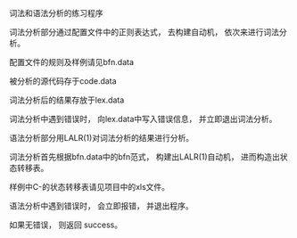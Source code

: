 词法和语法分析的练习程序

词法分析部分通过配置文件中的正则表达式， 去构建自动机， 依次来进行词法分析。

配置文件的规则及样例请见bfn.data

被分析的源代码存于code.data

词法分析后的结果存放于lex.data

词法分析中遇到错误时， 向lex.data中写入错误信息， 并立即退出词法分析。

语法分析部分用LALR(1)对词法分析的结果进行分析。

词法分析首先根据bfn.data中的bfn范式， 构建出LALR(1)自动机， 进而构造出状态转移表。

样例中C-的状态转移表请见项目中的xls文件。

语法分析中遇到错误时， 会立即报错， 并退出程序。

如果无错误， 则返回 success。
